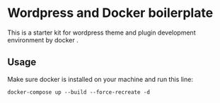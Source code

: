 # Wordpress and Docker boilerplate

This is a starter kit for wordpress theme and plugin development environment by docker .

## Usage

Make sure docker is installed on your machine and run this line:

```
docker-compose up --build --force-recreate -d
```
